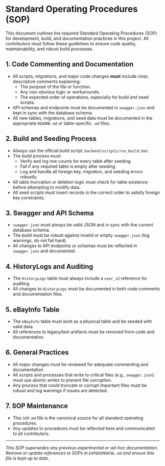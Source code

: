 # Standard Operating Procedures (SOP)

This document outlines the required Standard Operating Procedures (SOP) for development, build, and documentation practices in this project. All contributors must follow these guidelines to ensure code quality, maintainability, and robust build processes.

## 1. Code Commenting and Documentation
- All scripts, migrations, and major code changes **must** include clear, descriptive comments explaining:
  - The purpose of the file or function.
  - Any non-obvious logic or workarounds.
  - The expected order of operations, especially for build and seed scripts.
- API schemas and endpoints must be documented in `swagger.json` and kept in sync with the database schema.
- All new tables, migrations, and seed data must be documented in the appropriate `README.md` or table-specific `.md` files.

## 2. Build and Seeding Process
- Always use the official build script: `backend/scripts/run_build.bat`.
- The build process must:
  - Verify and log row counts for every table after seeding.
  - Fail if any required table is empty after seeding.
  - Log and handle all foreign key, migration, and seeding errors robustly.
- All table truncation or deletion logic must check for table existence before attempting to modify data.
- All seed scripts must insert records in the correct order to satisfy foreign key constraints.

## 3. Swagger and API Schema
- `swagger.json` must always be valid JSON and in sync with the current database schema.
- The build must be robust against invalid or empty `swagger.json` (log warnings, do not fail hard).
- All changes to API endpoints or schemas must be reflected in `swagger.json` and documented.

## 4. HistoryLogs and Auditing
- The `HistoryLogs` table must always include a `user_id` reference for auditing.
- All changes to `HistoryLogs` must be documented in both code comments and documentation files.

## 5. eBayInfo Table
- The `eBayInfo` table must exist as a physical table and be seeded with valid data.
- All references to legacy/test artifacts must be removed from code and documentation.

## 6. General Practices
- All major changes must be reviewed for adequate commenting and documentation.
- All scripts and processes that write to critical files (e.g., `swagger.json`) must use atomic writes to prevent file corruption.
- Any process that could truncate or corrupt important files must be robust and log warnings if issues are detected.

## 7. SOP Maintenance
- This `SOP.md` file is the canonical source for all standard operating procedures.
- Any updates to procedures must be reflected here and communicated to all contributors.

---

*This SOP supersedes any previous experimental or ad-hoc documentation. Remove or update references to SOPs in `EXPERIMENTAL.md` and ensure this file is kept up to date.*

